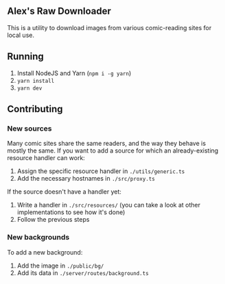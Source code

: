 ## Alex's Raw Downloader

This is a utility to download images from various comic-reading sites for local use.

## Running
1. Install NodeJS and Yarn (`npm i -g yarn`)
2. `yarn install`
3. `yarn dev`

## Contributing

### New sources

Many comic sites share the same readers, and the way they behave is mostly the same. If you want to add a source for which an already-existing resource handler can work:

1. Assign the specific resource handler in `./utils/generic.ts`
2. Add the necessary hostnames in `./src/proxy.ts`

If the source doesn't have a handler yet:

1. Write a handler in `./src/resources/` (you can take a look at other implementations to see how it's done)
2. Follow the previous steps

### New backgrounds

To add a new background:

1. Add the image in `./public/bg/`
2. Add its data in `./server/routes/background.ts`
